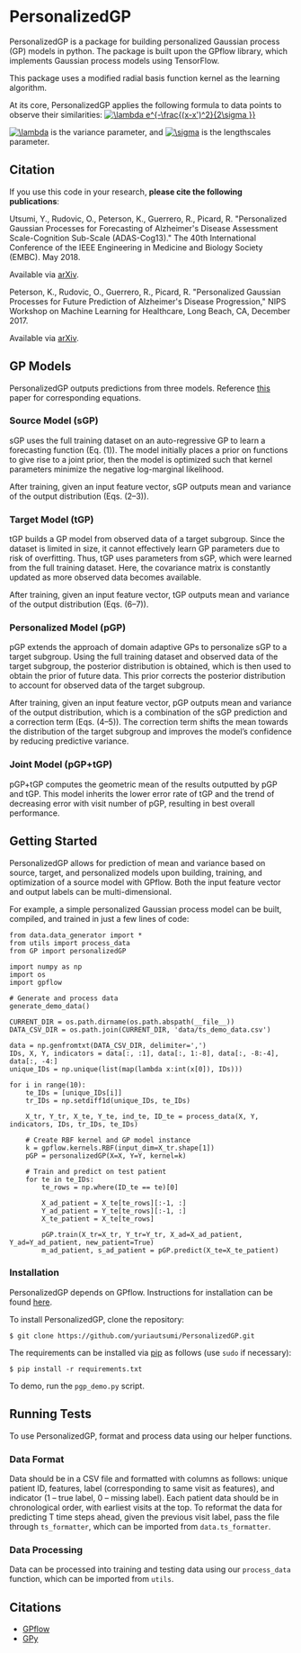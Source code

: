 # PersonalizedGP

PersonalizedGP is a package for building personalized Gaussian process (GP) models in python. The package is built upon the GPflow library, which implements Gaussian process models using TensorFlow. 

This package uses a modified radial basis function kernel as the learning algorithm. 

At its core, PersonalizedGP applies the following formula to data points to observe their similarities: <a href="https://www.codecogs.com/eqnedit.php?latex=\dpi{110}&space;\lambda&space;e^{-\frac{(x-x')^2}{2\sigma&space;}}" target="_blank"><img src="https://latex.codecogs.com/gif.latex?\dpi{110}&space;\lambda&space;e^{-\frac{(x-x')^2}{2\sigma&space;}}" title="\lambda e^{-\frac{(x-x')^2}{2\sigma }}" /></a>

<a href="https://www.codecogs.com/eqnedit.php?latex=\dpi{110}&space;\lambda" target="_blank"><img src="https://latex.codecogs.com/gif.latex?\dpi{110}&space;\lambda" title="\lambda" /></a> is the variance parameter, and <a href="https://www.codecogs.com/eqnedit.php?latex=\dpi{110}&space;\sigma" target="_blank"><img src="https://latex.codecogs.com/gif.latex?\dpi{110}&space;\sigma" title="\sigma" /></a> is the lengthscales parameter. 

## Citation 

If you use this code in your research, **please cite the following publications**: 

Utsumi, Y., Rudovic, O., Peterson, K., Guerrero, R., Picard, R. "Personalized Gaussian Processes for Forecasting of Alzheimer's Disease Assessment Scale-Cognition Sub-Scale (ADAS-Cog13)." The 40th International Conference of the IEEE Engineering in Medicine and Biology Society (EMBC). May 2018.

Available via [arXiv](https://arxiv.org/abs/1802.08561).

Peterson, K., Rudovic, O., Guerrero, R., Picard, R. "Personalized Gaussian Processes for Future Prediction of Alzheimer's Disease Progression," NIPS Workshop on Machine Learning for Healthcare, Long Beach, CA, December 2017.

Available via [arXiv](https://arxiv.org/abs/1712.00181). 

## GP Models 

PersonalizedGP outputs predictions from three models. Reference [this](https://arxiv.org/abs/1802.08561) paper for corresponding equations. 

### Source Model (sGP) 

sGP uses the full training dataset on an auto-regressive GP to learn a forecasting function (Eq. (1)). The model initially places a prior on functions to give rise to a joint prior, then the model is optimized such that kernel parameters minimize the negative log-marginal likelihood.

After training, given an input feature vector, sGP outputs mean and variance of the output distribution (Eqs. (2–3)).

### Target Model (tGP) 

tGP builds a GP model from observed data of a target subgroup. Since the dataset is limited in size, it cannot effectively learn GP parameters due to risk of overfitting. Thus, tGP uses parameters from sGP, which were learned from the full training dataset. Here, the covariance matrix is constantly updated as more observed data becomes available.

After training, given an input feature vector, tGP outputs mean and variance of the output distribution (Eqs. (6–7)).

### Personalized Model (pGP) 

pGP extends the approach of domain adaptive GPs to personalize sGP to a target subgroup. Using the full training dataset and observed data of the target subgroup, the posterior distribution is obtained, which is then used to obtain the prior of future data. This prior corrects the posterior distribution to account for observed data of the target subgroup.

After training, given an input feature vector, pGP outputs mean and variance of the output distribution, which is a combination of the sGP prediction and a correction term (Eqs. (4–5)). The correction term shifts the mean towards the distribution of the target subgroup and improves the model’s confidence by reducing predictive variance.

### Joint Model (pGP+tGP)

pGP+tGP computes the geometric mean of the results outputted by pGP and tGP. This model inherits the lower error rate of tGP and the trend of decreasing error with visit number of pGP, resulting in best overall performance.  

## Getting Started

PersonalizedGP allows for prediction of mean and variance based on source, target, and personalized models upon building, training, and optimization of a source model with GPflow. Both the input feature vector and output labels can be multi-dimensional. 

For example, a simple personalized Gaussian process model can be built, compiled, and trained in just a few lines of code: 

```
from data.data_generator import * 
from utils import process_data
from GP import personalizedGP 

import numpy as np 
import os 
import gpflow

# Generate and process data 
generate_demo_data()

CURRENT_DIR = os.path.dirname(os.path.abspath(__file__))
DATA_CSV_DIR = os.path.join(CURRENT_DIR, 'data/ts_demo_data.csv')

data = np.genfromtxt(DATA_CSV_DIR, delimiter=',')
IDs, X, Y, indicators = data[:, :1], data[:, 1:-8], data[:, -8:-4], data[:, -4:]
unique_IDs = np.unique(list(map(lambda x:int(x[0]), IDs)))

for i in range(10):
    te_IDs = [unique_IDs[i]]
    tr_IDs = np.setdiff1d(unique_IDs, te_IDs)

    X_tr, Y_tr, X_te, Y_te, ind_te, ID_te = process_data(X, Y, indicators, IDs, tr_IDs, te_IDs)

    # Create RBF kernel and GP model instance 
    k = gpflow.kernels.RBF(input_dim=X_tr.shape[1])
    pGP = personalizedGP(X=X, Y=Y, kernel=k)

    # Train and predict on test patient 
    for te in te_IDs: 
        te_rows = np.where(ID_te == te)[0] 

        X_ad_patient = X_te[te_rows][:-1, :]
        Y_ad_patient = Y_te[te_rows][:-1, :]
        X_te_patient = X_te[te_rows]

        pGP.train(X_tr=X_tr, Y_tr=Y_tr, X_ad=X_ad_patient, Y_ad=Y_ad_patient, new_patient=True)
        m_ad_patient, s_ad_patient = pGP.predict(X_te=X_te_patient)
```

### Installation 

PersonalizedGP depends on GPflow. Instructions for installation can be found [here](https://github.com/GPflow/GPflow). 

To install PersonalizedGP, clone the repository: 

```
$ git clone https://github.com/yuriautsumi/PersonalizedGP.git 
```

The requirements can be installed via [pip](https://pypi.python.org/pypi/pip) as follows (use ```sudo``` if necessary): 

```
$ pip install -r requirements.txt 
```

To demo, run the ```pgp_demo.py``` script. 

## Running Tests 

To use PersonalizedGP, format and process data using our helper functions. 

### Data Format 

Data should be in a CSV file and formatted with columns as follows: unique patient ID, features, label (corresponding to same visit as features), and indicator (1 – true label, 0 – missing label). Each patient data should be in chronological order, with earliest visits at the top. 
To reformat the data for predicting T time steps ahead, given the previous visit label, pass the file through ```ts_formatter```, which can be imported from ```data.ts_formatter```. 

### Data Processing 

Data can be processed into training and testing data using our ```process_data``` function, which can be imported from ```utils```. 

## Citations 

* [GPflow](https://github.com/GPflow/GPflow) 
* [GPy](http://gpy.readthedocs.io/en/deploy/index.html)